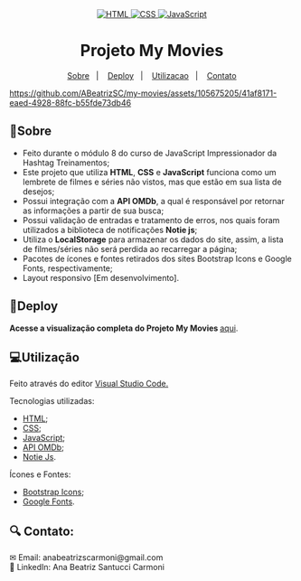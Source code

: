<div align="center"> 
    <a href="https://developer.mozilla.org/pt-BR/docs/Web/HTML">
    <img src="https://img.shields.io/badge/HTML-E34F26.svg?logo=html5&logoColor=white" alt="HTML">
    </a>
    <a href="https://developer.mozilla.org/pt-BR/docs/Web/CSS">
    <img src="https://img.shields.io/badge/CSS-1572B6.svg?logo=css3&logoColor=white" alt="CSS">
    </a>
    <a href="https://developer.mozilla.org/en-US/docs/Web/JavaScript">
    <img src="https://img.shields.io/badge/JavaScript-F7DF1E.svg?logo=javascript&logoColor=black" alt="JavaScript">
    </a>
</div>

<div align="center"> 
  <h1>Projeto My Movies</h1>
    
  [Sobre](#sobre)&nbsp;&nbsp;&nbsp;|&nbsp;&nbsp;&nbsp; [Deploy](#deploy)&nbsp;&nbsp;&nbsp;|&nbsp;&nbsp;&nbsp; [Utilizacao](#utilizacao)&nbsp;&nbsp;&nbsp;|&nbsp;&nbsp;&nbsp; [Contato](#contato)

</div>

https://github.com/ABeatrizSC/my-movies/assets/105675205/41af8171-eaed-4928-88fc-b55fde73db46

<h2 name="sobre">📝Sobre</h2>
<ul>
  <li>Feito durante o módulo 8 do curso de JavaScript Impressionador da Hashtag Treinamentos;</li>
  <li>Este projeto que utiliza <strong>HTML</strong>, <strong>CSS</strong> e <strong>JavaScript</strong> funciona como um lembrete de filmes e séries não vistos, mas que estão em sua lista de desejos;</li>
  <li>Possui integração com a <strong>API OMDb</strong>, a qual é responsável por retornar as informações a partir de sua busca;</li>
  <li>Possui validação de entradas e tratamento de erros, nos quais foram utilizados a biblioteca de notificações <strong>Notie js</strong>;</li>
  <li>Utiliza o <strong>LocalStorage</strong> para armazenar os dados do site, assim, a lista de filmes/séries não será perdida ao recarregar a página; </li>
  <li>Pacotes de ícones e fontes retirados dos sites Bootstrap Icons e Google Fonts, respectivamente;</li>
  <li>Layout responsivo [Em desenvolvimento].</li>
</ul>

<h2 name="deploy">🔗Deploy</h2>
<p><strong> Acesse a visualização completa do Projeto My Movies </strong> <a href="https://abeatrizsc.github.io/my-movies/" target="_blank"> aqui</a>.</p>

<h2 name="utilizacao">💻Utilização</h2></p>
<p>Feito através do editor <a href="https://code.visualstudio.com/docs">Visual Studio Code.</a>
<p>Tecnologias utilizadas:</p>
<ul>
  <li><a href="https://developer.mozilla.org/en-US/docs/Glossary/HTML5" target="_blank">HTML</a>;</li>
  <li><a href="https://developer.mozilla.org/en-US/docs/Web/css" target="_blank">CSS</a>;</li>
  <li><a href="https://developer.mozilla.org/en-US/docs/Glossary/JavaScript" target="_blank">JavaScript</a>;</li>
  <li><a href="https://www.omdbapi.com/" target="_blank">API OMDb</a>;</li>
  <li><a href="https://www.npmjs.com/package/notie" target="_blank">Notie Js</a>.</li>
</ul>
<p>Ícones e Fontes:</p>
<ul>
  <li><a href="https://icons.getbootstrap.com/" target="_blank">Bootstrap Icons</a>;</li>
  <li><a href="https://fonts.google.com/" target="_blank">Google Fonts</a>.</li>
</ul>

<h2 name="contato">🔍 Contato:</h2>
✉ Email: anabeatrizscarmoni@gmail.com </br>
🔗 LinkedIn: Ana Beatriz Santucci Carmoni

 
